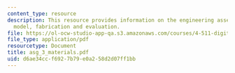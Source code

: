 ```yaml
---
content_type: resource
description: This resource provides information on the engineering assemblies, materials,
  model, fabrication and evaluation.
file: https://ol-ocw-studio-app-qa.s3.amazonaws.com/courses/4-511-digital-mock-up-workshop-spring-2006/d6ae34ccf6927b79e0a258d2d07ff1bb_asg_3_materials.pdf
file_type: application/pdf
resourcetype: Document
title: asg_3_materials.pdf
uid: d6ae34cc-f692-7b79-e0a2-58d2d07ff1bb
---
```

